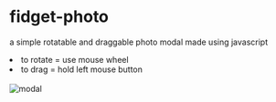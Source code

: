 # fidget-photo
a simple rotatable and draggable photo modal made using javascript
<br><li>to rotate = use mouse wheel
<br><li>to drag = hold left mouse button
<br><br>![modal](https://shinminase.neocities.org/photos/modal.gif)
